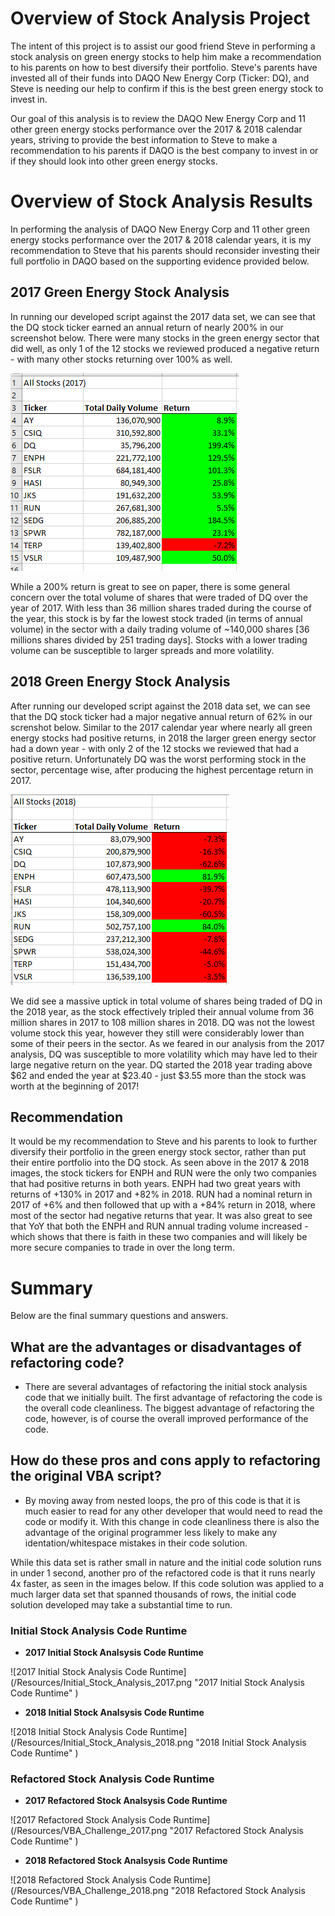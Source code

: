# Overview of Stock Analysis Project

The intent of this project is to assist our good friend Steve in performing a stock analysis on green energy stocks to help him make a recommendation to his parents on how to best diversify their portfolio. Steve's parents have invested all of their funds into DAQO New Energy Corp (Ticker: DQ), and Steve is needing our help to confirm if this is the best green energy stock to invest in.

Our goal of this analysis is to review the DAQO New Energy Corp and 11 other green energy stocks performance over the 2017 & 2018 calendar years, striving to provide the best information to Steve to make a recommendation to his parents if DAQO is the best company to invest in or if they should look into other green energy stocks.

# Overview of Stock Analysis Results

In performing the analysis of DAQO New Energy Corp and 11 other green energy stocks performance over the 2017 & 2018 calendar years, it is my recommendation to Steve that his parents should reconsider investing their full portfolio in DAQO based on the supporting evidence provided below.

## 2017 Green Energy Stock Analysis

In running our developed script against the 2017 data set, we can see that the DQ stock ticker earned an annual return of nearly 200% in our screenshot below. There were many stocks in the green energy sector that did well, as only 1 of the 12 stocks we reviewed produced a negative return - with many other stocks returning over 100% as well. 

![2017 Green Energy Stock Analysis](/Resources/2017_All_Green_Energy_Stock_Analysis.png "2017 Green Energy Stock Analysis")

While a 200% return is great to see on paper, there is some general concern over the total volume of shares that were traded of DQ over the year of 2017. With less than 36 million shares traded during the course of the year, this stock is by far the lowest stock traded (in terms of annual volume) in the sector with a daily trading volume of ~140,000 shares [36 millions shares divided by 251 trading days]. Stocks with a lower trading volume can be susceptible to larger spreads and more volatility.

## 2018 Green Energy Stock Analysis

After running our developed script against the 2018 data set, we can see that the DQ stock ticker had a major negative annual return of 62% in our screnshot below. Similar to the 2017 calendar year where nearly all green energy stocks had positive returns, in 2018 the larger green energy sector had a down year - with only 2 of the 12 stocks we reviewed that had a positive return. Unfortunately DQ was the worst performing stock in the sector, percentage wise, after producing the highest percentage return in 2017.

![2018 Green Energy Stock Analysis](/Resources/2018_All_Green_Energy_Stock_Analysis.png "2018 Green Energy Stock Analysis")

We did see a massive uptick in total volume of shares being traded of DQ in the 2018 year, as the stock effectively tripled their annual volume from 36 million shares in 2017 to 108 million shares in 2018. DQ was not the lowest volume stock this year, however they still were considerably lower than some of their peers in the sector. As we feared in our analysis from the 2017 analysis, DQ was susceptible to more volatility which may have led to their large negative return on the year. DQ started the 2018 year trading above $62 and ended the year at $23.40 - just $3.55 more than the stock was worth at the beginning of 2017! 

## Recommendation

It would be my recommendation to Steve and his parents to look to further diversify their portfolio in the green energy stock sector, rather than put their entire portfolio into the DQ stock. As seen above in the 2017 & 2018 images, the stock tickers for ENPH and RUN were the only two companies that had positive returns in both years. ENPH had two great years with returns of +130% in 2017 and +82% in 2018. RUN had a nominal return in 2017 of +6% and then followed that up with a +84% return in 2018, where most of the sector had negative returns that year. It was also great to see that YoY that both the ENPH and RUN annual trading volume increased - which shows that there is faith in these two companies and will likely be more secure companies to trade in over the long term.

# Summary

Below are the final summary questions and answers.

## What are the advantages or disadvantages of refactoring code?
- There are several advantages of refactoring the initial stock analysis code that we initially built. The first advantage of refactoring the code is the overall code cleanliness. The biggest advantage of refactoring the code, however, is of course the overall improved performance of the code. 

## How do these pros and cons apply to refactoring the original VBA script?
-  By moving away from nested loops, the pro of this code is that it is much easier to read for any other developer that would need to read the code or modify it. With this change in code cleanliness there is also the advantage of the original programmer less likely to make any identation/whitespace mistakes in their code solution. 

While this data set is rather small in nature and the initial code solution runs in under 1 second, another pro of the refactored code is that it runs nearly 4x faster, as seen in the images below. If this code solution was applied to a much larger data set that spanned thousands of rows, the initial code solution developed may take a substantial time to run. 

### Initial Stock Analysis Code Runtime

- **2017 Initial Stock Analsysis Code Runtime**

![2017 Initial Stock Analysis Code Runtime] (/Resources/Initial_Stock_Analysis_2017.png "2017 Initial Stock Analysis Code Runtime" )

- **2018 Initial Stock Analsysis Code Runtime**

![2018 Initial Stock Analysis Code Runtime] (/Resources/Initial_Stock_Analysis_2018.png "2018 Initial Stock Analysis Code Runtime" )

### Refactored Stock Analysis Code Runtime

- **2017 Refactored Stock Analsysis Code Runtime**

![2017 Refactored Stock Analysis Code Runtime] (/Resources/VBA_Challenge_2017.png "2017 Refactored Stock Analysis Code Runtime" )

- **2018 Refactored Stock Analsysis Code Runtime**

![2018 Refactored Stock Analysis Code Runtime] (/Resources/VBA_Challenge_2018.png "2018 Refactored Stock Analysis Code Runtime" )